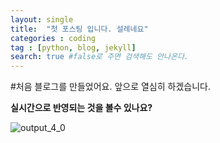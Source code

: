 ```yaml
---
layout: single
title:  "첫 포스팅 입니다. 설레네요"
categories : coding
tag : [python, blog, jekyll]
search: true #false로 주면 검색해도 안나온다.
---
```


#처음 블로그를 만들었어요. 앞으로 열심히 하겠습니다.  

**실시간으로 반영되는 것을 볼수 있나요?**



![output_4_0](../../images/2022-05-28-first/output_4_0.png) 
